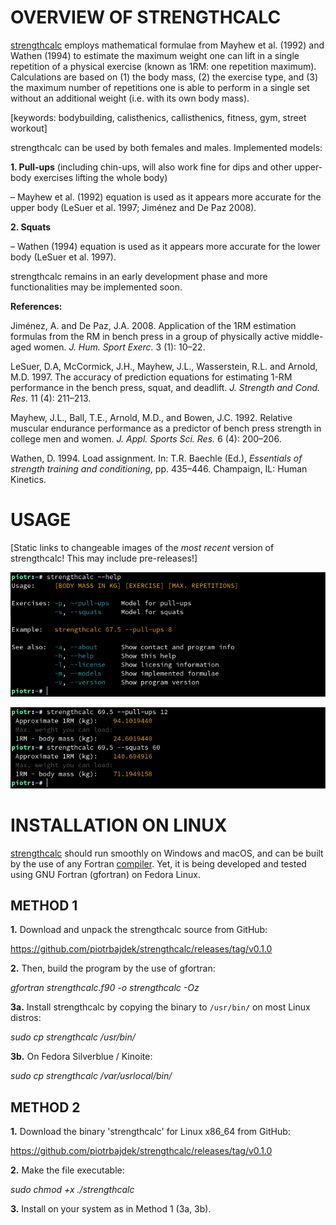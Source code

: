 # OVERVIEW OF STRENGTHCALC

[strengthcalc](https://github.com/piotrbajdek/strengthcalc) employs mathematical formulae from Mayhew et al. (1992) and Wathen (1994) to estimate the maximum weight one can lift in a single repetition of a physical exercise (known as 1RM: one repetition maximum). Calculations are based on (1) the body mass, (2) the exercise type, and (3) the maximum number of repetitions one is able to perform in a single set without an additional weight (i.e. with its own body mass).

[keywords: bodybuilding, calisthenics, callisthenics, fitness, gym, street workout]

strengthcalc can be used by both females and males. Implemented models:

**1. Pull-ups** (including chin-ups, will also work fine for dips and other upper-body exercises lifting the whole body)

– Mayhew et al. (1992) equation is used as it appears more accurate for the upper body (LeSuer et al. 1997; Jiménez and De Paz 2008).

**2. Squats**

– Wathen (1994) equation is used as it appears more accurate for the lower body (LeSuer et al. 1997).

strengthcalc remains in an early development phase and more functionalities may be implemented soon.

**References:**

Jiménez, A. and De Paz, J.A. 2008. Application of the 1RM estimation formulas from the RM in bench press in a group of physically active middle-aged women. _J. Hum. Sport Exerc._ 3 (1): 10–22.

LeSuer, D.A, McCormick, J.H., Mayhew, J.L., Wasserstein, R.L. and Arnold, M.D. 1997. The accuracy of prediction equations for estimating 1-RM performance in the bench press, squat, and deadlift. _J. Strength and Cond. Res._ 11 (4): 211–213.

Mayhew, J.L., Ball, T.E., Arnold, M.D., and Bowen, J.C. 1992. Relative muscular endurance performance as a predictor of bench press strength in college men and women. _J. Appl. Sports Sci. Res._ 6 (4): 200–206.

Wathen, D. 1994. Load assignment. In: T.R. Baechle (Ed.), _Essentials of strength training and conditioning_, pp. 435–446. Champaign, IL: Human Kinetics.

# USAGE

[Static links to changeable images of the _most recent_ version of strengthcalc! This may include pre-releases!]

![help-image](https://github.com/piotrbajdek/strengthcalc/blob/main/docs/images/help-image.png?raw=true)

![example-image-1](https://github.com/piotrbajdek/strengthcalc/blob/main/docs/images/example-image-1.png?raw=true)

# INSTALLATION ON LINUX

[strengthcalc](https://github.com/piotrbajdek/strengthcalc) should run smoothly on Windows and macOS, and can be built by the use of any Fortran [compiler](https://fortran-lang.org/compilers/). Yet, it is being developed and tested using GNU Fortran (gfortran) on Fedora Linux.

## METHOD 1

**1.** Download and unpack the strengthcalc source from GitHub:

https://github.com/piotrbajdek/strengthcalc/releases/tag/v0.1.0

**2.** Then, build the program by the use of gfortran:

_gfortran strengthcalc.f90 -o strengthcalc -Oz_

**3a.** Install strengthcalc by copying the binary to `/usr/bin/` on most Linux distros:

_sudo cp strengthcalc /usr/bin/_

**3b.** On Fedora Silverblue / Kinoite:

_sudo cp strengthcalc /var/usrlocal/bin/_

## METHOD 2

**1.** Download the binary 'strengthcalc' for Linux x86_64 from GitHub:

https://github.com/piotrbajdek/strengthcalc/releases/tag/v0.1.0

**2.** Make the file executable:

_sudo chmod +x ./strengthcalc_

**3.** Install on your system as in Method 1 (3a, 3b).
